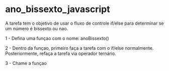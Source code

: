 # ano_bissexto_javascript
A tarefa tem o objetivo de usar o fluxo de controle if/else para determinar se um número é bissexto ou nao.

1 - Defina uma funçao com o nome: anoBissexto()

2 - Dentro da funçao, primeiro faça a tarefa com o if/else normalmente. Posteriormente, refaça a tarefa via operador ternário.

3 - Chame a funçao
